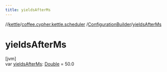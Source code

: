 ```yaml
---
title: yieldsAfterMs
---
```

//[kettle](../../../index.html)/[coffee.cypher.kettle.scheduler](../index.html)
/[ConfigurationBuilder](index.html)/[yieldsAfterMs](yields-after-ms.html)

# yieldsAfterMs

[jvm]\
var [yieldsAfterMs](yields-after-ms.html): [Double](https://kotlinlang.org/api/latest/jvm/stdlib/kotlin/-double/index.html)
= 50.0




